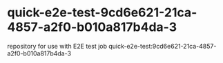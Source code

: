 # quick-e2e-test-9cd6e621-21ca-4857-a2f0-b010a817b4da-3
repository for use with E2E test job quick-e2e-test:9cd6e621-21ca-4857-a2f0-b010a817b4da-3

